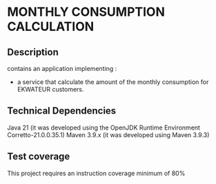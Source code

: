 # MONTHLY CONSUMPTION CALCULATION

## Description

contains an application implementing :

- a service that calculate the amount of the monthly consumption for EKWATEUR customers.

## Technical Dependencies

Java 21 (it was developed using the OpenJDK Runtime Environment Corretto-21.0.0.35.1)
Maven 3.9.x (it was developed using Maven 3.9.3)

## Test coverage

This project requires an instruction coverage minimum of 80% 